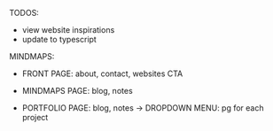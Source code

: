 TODOS:

- view website inspirations
- update to typescript

MINDMAPS:

- FRONT PAGE: about, contact, websites CTA
- MINDMAPS PAGE: blog, notes

- PORTFOLIO PAGE: blog, notes
  -> DROPDOWN MENU: pg for each project
